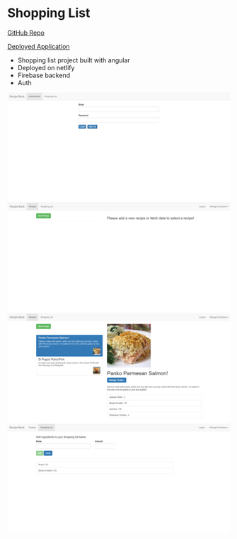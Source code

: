 # Shopping List

[GitHub Repo](https://github.com/johndexteriv/angularShoppingList)

[Deployed Application](https://jdgshoppinglist.netlify.app/)

- Shopping list project built with angular
- Deployed on netlify
- Firebase backend
- Auth

![Auth](/shoppinglist/src/assets/images/auth.png)
![Home](/shoppinglist/src/assets/images/home.png)
![Recipes](/shoppinglist/src/assets/images/recipes.png)
![Shoppinglist](/shoppinglist/src/assets/images/shoppinglist.png)
